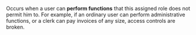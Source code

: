 Occurs when a user can **perform functions** that this assigned role does not permit him to. For example, if an ordinary user can perform administrative functions, or a clerk can pay invoices of any size, access controls are broken.